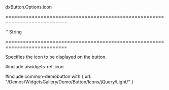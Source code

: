 <!--id-->dxButton.Options.icon<!--/id-->
===========================================================================
<!--default-->''<!--/default-->
<!--type-->String<!--/type-->
===========================================================================

<!--shortDescription-->
Specifies the icon to be displayed on the button.
<!--/shortDescription-->

<!--fullDescription-->
#include uiwidgets-ref-icon

#include common-demobutton with {
    url: "/Demos/WidgetsGallery/Demo/Button/Icons/jQuery/Light/"
}
<!--/fullDescription-->